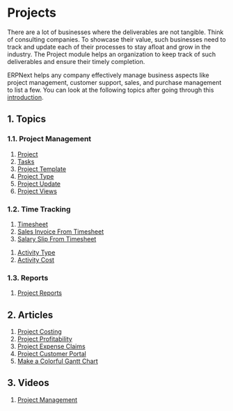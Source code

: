 <!-- add-breadcrumbs -->
# Projects

There are a lot of businesses where the deliverables are not tangible. Think of consulting companies. To showcase their value, such businesses need to track and update each of their processes to stay afloat and grow in the industry. The Project module helps an organization to keep track of such deliverables and ensure their timely completion.

ERPNext helps any company effectively manage business aspects like project management, customer support, sales, and purchase management to list a few. You can look at the following topics after going through this [introduction](/docs/v12/user/manual/en/projects/introduction).


## 1. Topics
### 1.1. Project Management
1. [Project](/docs/v12/user/manual/en/projects/project)
1. [Tasks](/docs/v12/user/manual/en/projects/tasks)
1. [Project Template](/docs/v12/user/manual/en/projects/project-template)
1. [Project Type](/docs/v12/user/manual/en/projects/project-type)
1. [Project Update](/docs/v12/user/manual/en/projects/project-update)
1. [Project Views](/docs/v12/user/manual/en/projects/project-views)

### 1.2. Time Tracking
1. [Timesheet](/docs/v12/user/manual/en/projects/timesheets/)
1. [Sales Invoice From Timesheet](/docs/v12/user/manual/en/projects/sales-invoice-from-timesheet)
1. [Salary Slip From Timesheet](/docs/v12/user/manual/en/projects/salary-slip-from-timesheet)
<!-- 1. [Timesheet Against Work Order](/docs/v12/user/manual/en/projects/timesheet-against-work-order) -->
<!-- 1. [Timer In Timesheet](/docs/v12/user/manual/en/projects/timer-in-timesheet) -->
<!-- 1. [Timesheet Against Project](/docs/v12/user/manual/en/projects/timesheet-against-project) -->
1. [Activity Type](/docs/v12/user/manual/en/projects/activity-type)
1. [Activity Cost](/docs/v12/user/manual/en/projects/activity-cost)

### 1.3. Reports
1. [Project Reports](/docs/v12/user/manual/en/projects/project-reports)

## 2. Articles
1. [Project Costing](/docs/v12/user/manual/en/projects/project-costing)
1. [Project Profitability](/docs/v12/user/manual/en/projects/project-profitability)
1. [Project Expense Claims](/docs/v12/user/manual/en/projects/project-expense-claims)
1. [Project Customer Portal](/docs/v12/user/manual/en/projects/project-customer-portal)
1. [Make a Colorful Gantt Chart](/docs/v12/user/manual/en/projects/articles/make-a-colorful-gantt-chart)

## 3. Videos
1. [Project Management](/docs/v12/user/videos/learn/project-and-task.html)
